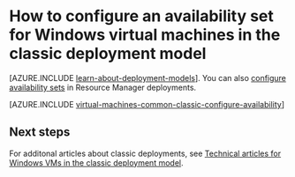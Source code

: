 <properties
    pageTitle="Availability sets for Windows classic VMs | Microsoft Azure"
    description="Configure an availability set for a new or existing Windows virtual machine in the classic deployment model using the Azure portal and Azure PowerShell."
    services="virtual-machines-windows"
    documentationCenter=""
    authors="cynthn"
    manager="timlt"
    editor=""
    tags="azure-service-management"/>

<tags
    ms.service="virtual-machines-windows"
    ms.workload="infrastructure-services"
    ms.tgt_pltfrm="vm-windows"
    ms.devlang="na"
    ms.topic="article"
    ms.date="09/27/2016"
    ms.author="cynthn"/>

# <a name="how-to-configure-an-availability-set-for-windows-virtual-machines-in-the-classic-deployment-model"></a>How to configure an availability set for Windows virtual machines in the classic deployment model

[AZURE.INCLUDE [learn-about-deployment-models](../../includes/learn-about-deployment-models-classic-include.md)]. You can also [configure availability sets](virtual-machines-windows-create-availability-set.md) in Resource Manager deployments.

[AZURE.INCLUDE [virtual-machines-common-classic-configure-availability](../../includes/virtual-machines-common-classic-configure-availability.md)]

## <a name="next-steps"></a>Next steps

For additonal articles about classic deployments, see [Technical articles for Windows VMs in the classic deployment model](virtual-machines-windows-index.md).